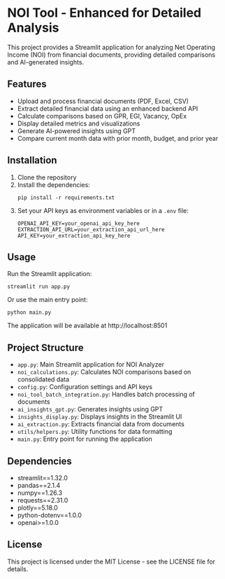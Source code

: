 # NOI Tool - Enhanced for Detailed Analysis

This project provides a Streamlit application for analyzing Net Operating Income (NOI) from financial documents, providing detailed comparisons and AI-generated insights.

## Features

- Upload and process financial documents (PDF, Excel, CSV)
- Extract detailed financial data using an enhanced backend API
- Calculate comparisons based on GPR, EGI, Vacancy, OpEx
- Display detailed metrics and visualizations
- Generate AI-powered insights using GPT
- Compare current month data with prior month, budget, and prior year

## Installation

1. Clone the repository
2. Install the dependencies:
   ```
   pip install -r requirements.txt
   ```
3. Set your API keys as environment variables or in a `.env` file:
   ```
   OPENAI_API_KEY=your_openai_api_key_here
   EXTRACTION_API_URL=your_extraction_api_url_here
   API_KEY=your_extraction_api_key_here
   ```

## Usage

Run the Streamlit application:
```
streamlit run app.py
```

Or use the main entry point:
```
python main.py
```

The application will be available at http://localhost:8501

## Project Structure

- `app.py`: Main Streamlit application for NOI Analyzer
- `noi_calculations.py`: Calculates NOI comparisons based on consolidated data
- `config.py`: Configuration settings and API keys
- `noi_tool_batch_integration.py`: Handles batch processing of documents
- `ai_insights_gpt.py`: Generates insights using GPT
- `insights_display.py`: Displays insights in the Streamlit UI
- `ai_extraction.py`: Extracts financial data from documents
- `utils/helpers.py`: Utility functions for data formatting
- `main.py`: Entry point for running the application

## Dependencies

- streamlit==1.32.0
- pandas==2.1.4
- numpy==1.26.3
- requests==2.31.0
- plotly==5.18.0
- python-dotenv==1.0.0
- openai>=1.0.0

## License

This project is licensed under the MIT License - see the LICENSE file for details.
